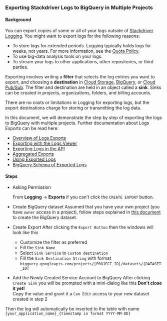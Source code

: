 ### Exporting Stackdriver Logs to BigQuery in Multiple Projects

#### Background

You can export copies of some or all of your logs outside of [Stackdriver Logging](https://cloud.google.com/logging/). You might want to export logs for the following reasons:
- To store logs for extended periods. Logging typically holds logs for weeks, not years.
For more information, see the [Quota Policy](https://cloud.google.com/logging/quotas).
- To use big-data analysis tools on your logs.
- To stream your logs to other applications, other repositories, or third parties.

Exporting involves writing a **filter** that selects the log entries you want to export, and choosing a **destination** in [Cloud Storage](https://cloud.google.com/storage/), [BigQuery](https://cloud.google.com/bigquery/), or [Cloud Pub/Sub](https://cloud.google.com/pubsub/). The filter and destination are held in an object called a **sink**. Sinks can be created in projects, organizations, folders, and billing accounts.

There are no costs or limitations in Logging for exporting logs, but the export destinations charge for storing or transmitting the log data.

In this document, we will demonstrate the step by step of exporting the logs to BigQuery with multiple projects. Further documentation about Logs Exports can be read here:
- [Overview of Logs Exports](https://cloud.google.com/logging/docs/export/)
- [Exporting with the Logs Viewer](https://cloud.google.com/logging/docs/export/configure_export_v2)
- [Exporting Logs in the API](https://cloud.google.com/logging/docs/api/tasks/exporting-logs)
- [Aggregated Exports](https://cloud.google.com/logging/docs/export/aggregated_exports)
- [Using Exported Logs](https://cloud.google.com/logging/docs/export/using_exported_logs)
- [BigQuery Schema of Exported Logs](https://cloud.google.com/logging/docs/export/bigquery)

#### Steps

- Asking Permission

  From **Logging** -> **Exports** if you can't click the `CREATE EXPORT` button.

- Create BigQuery dataset
  Assumed that you have your own project (you have `owner` access in a project), follow steps explained in [this document](https://cloud.google.com/bigquery/docs/datasets#creating_a_dataset) to create the BigQuery dataset. 

- Create Export
  After clicking the `Export Button` then the windows will look like this
  - Customize the filter as preferred
  - Fill the `Sink Name`
  - Select `Sink Service` to `Custom destination`
  - Fill the `Sink Destination String` with format `bigquery.googleapis.com/projects/[PROJECT_ID]/datasets/[DATASET_ID]`

- Add the Newly Created Service Account to BigQuery
After clicking `Create Sink` you will be prompted with a mini-dialog like this
**Don't close it yet!** \
Copy the value and grant it a `Can Edit` access to your new dataset created in step 2

Then the log will automatically be inserted to the table with name `{your_application_name}_{timestamp in format YYYY-MM-DD}`
